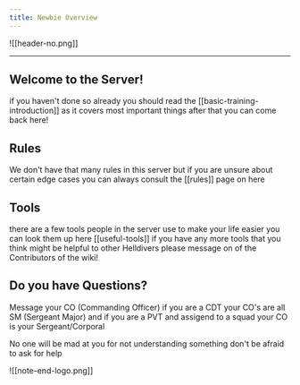 ```yaml
---
title: Newbie Overview
---
```

![[header-no.png]]
***
## Welcome to the Server!

if you haven't done so already you should read the [[basic-training-introduction]] as it covers most important things after that you can come back here!
## Rules
We don't have that many rules in this server but if you are unsure about certain edge cases you can always consult the [[rules]] page on here
## Tools
there are a few tools people in the server use to make your life easier you can look them up here [[useful-tools]] if you have any more tools that you think might be helpful to other Helldivers please message on of the Contributors of the wiki!

## Do you have Questions?
Message your CO (Commanding Officer) if you are a CDT your CO's are all SM (Sergeant Major) and if you are a PVT and assigend to a squad your CO is your Sergeant/Corporal

No one will be mad at you for not understanding something don't be afraid to ask for help 


![[note-end-logo.png]]
